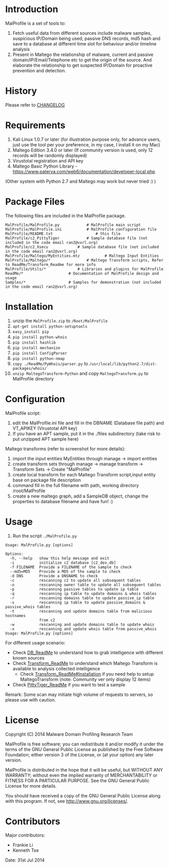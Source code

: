 

# Introduction #

MalProfile is a set of tools to:
  1. Fetch useful data from different sources include malware samples, suspicious IP/Domain being used, passive DNS records, md5 hash and save to a database at different time slot for behaviour and/or timeline analysis
  1. Present in Maltego the relationship of malware, current and passive domain/IP/Email/Telephone etc to get the origin of the source. And elaborate the relationship to get suspected IP/Domain for proactive prevention and detection.


# History #

Please refer to [CHANGELOG](CHANGELOG.md)

# Requirements #

  1. Kali Linux 1.0.7 or later (for illustration purpose only, for advance users, just use the tool per your preference, in my case, I install it on my Mac)
  1. Maltego Edition 3.4.0 or later (If community version is used, only 12 records will be randomly displayed)
  1. Virustotal registration and API key
  1. Maltego Basic Python Library - https://www.paterva.com/web6/documentation/developer-local.php

(Other system with Python 2.7 and Maltego may work but never tried :) )


# Package Files #

The following files are included in the MalProfile package.

```
MalProfile/MalProfile.py			# MalProfile main script
MalProfile/MalProfile.ini			# MalProfile configuration file
MalProfile/README.txt            		# this file
MalProfile/c2_PittyTiger			# Sample database file (not included in the code email ran2@vxrl.org)
MalProfile/c2_Xsecu				# Sample database file (not included in the code email ran2@vxrl.org)
MalProfile/Maltego/MyEntities.mtz    		# Maltego Input Entities
MalProfile/Maltego/*				# Maltego Transform scripts, Refer to ReadMe/Transform_Readme for more info
MalProfile/Utils/*				# Libraries and plugins for MalProfile
ReadMe/*					# Documentation of MalProfile design and usage
Samples/*					# Samples for demonstration (not included in the code email ran2@vxrl.org)
```


# Installation #

  1. unzip the `MalProfile.zip` to `/Root/MalProfile`
  1. `apt-get install python-setuptools`
  1. `easy_install pip`
  1. `pip install python-whois`
  1. `pip install hashlib`
  1. `pip install mechanize`
  1. `pip install ConfigParser`
  1. `pip install python-nmap`
  1. `copy ./ReadMe/PyWhois/parser.py` to `/usr/local/lib/python2.7/dist-packages/whois/`
  1. `unzip MaltegoTransform-Python` and copy `MaltegoTransform.py` to MalProfile directory


# Configuration #

MalProfile script:
  1. edit the MalProfile.ini file and fill in the DBNAME (Database file path) and VT\_APIKEY (Virustotal API key)
  1. If you have an APT sample, put it in the ./files subdirectory (take risk to put unzipped APT sample here)


Maltego transforms (refer to screenshot for more details):
  1. import the input entities MyEntities through manage -> import entities
  1. create transform sets through manage -> manage transform -> Transform Sets -> Create "MalProfile"
  1. create local transform for each Maltego Transform script,input entity base on package file description
  1. command fill in the full filename with path, working directory /root/MalProfile
  1. create a new maltego graph, add a SampleDB object, change the properties to database filename and have fun! :)


# Usage #

  1. Run the script `./MalProfile.py`

```
Usage: MalProfile.py [options]

Options:
  -h, --help   show this help message and exit
  -i           initialize c2 database [c2_dev.db]
  -f FILENAME  Provide a FILENAME of the sample to check
  --md5=MD5    Provide a MD5 of the sample to check
  -d DNS       Provide a DNSNAME to check
  -c           rescanning c2 to update all subsequent tables
  -o           rescanning owner table to update all subsequent tables
  -p           rescanning passive tables to update ip table
  -q           rescanning ip table to update domains & whois tables
  -r           rescanning domains table to update passive_ip table
  -s           rescanning ip table to update passive_domains & passive_whois tables
  -t           rescanning and update domains table from malicious hostnames
               from c2
  -w           rescanning and update domains table to update whois
  -x           rescanning and update whois table from passive_whois
Usage: MalProfile.py [options]
```

For different usage scenario:
  * Check [DB\_ReadMe](DB_ReadMe.md) to understand how to grab intelligence with different known sources
  * Check [Transform\_ReadMe](Transform_ReadMe.md) to understand which Maltego Transform is available to analysis collected intelligence
    * Check [Transform\_ReadMe#Installation](Transform_ReadMe#Installation.md) if you need help to setup MaltegoTransform (note: Community ver only display 12 items)
  * Check [PittyTiger\_ReadMe](PittyTiger_ReadMe.md) if you want to test a sample

Remark: Some scan may initiate high volume of requests to servers, so please use with caution.

# License #

Copyright (C) 2014 Malware Domain Profiling Research Team

MalProfile is free software; you can redistribute it and/or modify it under the terms of the GNU General Public License as published by the Free Software Foundation; either version 3 of the License, or (at your option) any later version.

MalProfile is distributed in the hope that it will be useful, but WITHOUT ANY WARRANTY; without even the implied warranty of MERCHANTABILITY or FITNESS FOR A PARTICULAR PURPOSE.  See the GNU General Public License for more details.

You should have received a copy of the GNU General Public License along with this program.  If not, see <http://www.gnu.org/licenses/>.


# Contributors #

Major contributors:
  * Frankie Li
  * Kenneth Tse

Date: 31st Jul 2014